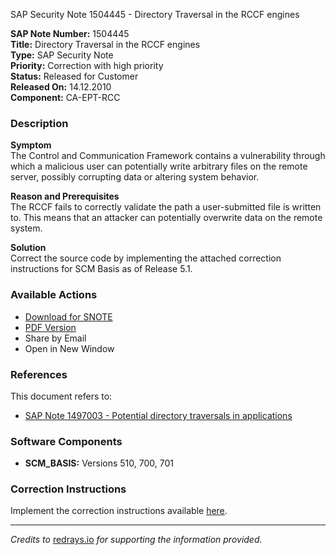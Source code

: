 SAP Security Note 1504445 - Directory Traversal in the RCCF engines

**SAP Note Number:** 1504445  
**Title:** Directory Traversal in the RCCF engines  
**Type:** SAP Security Note  
**Priority:** Correction with high priority  
**Status:** Released for Customer  
**Released On:** 14.12.2010  
**Component:** CA-EPT-RCC  

### Description

**Symptom**  
The Control and Communication Framework contains a vulnerability through which a malicious user can potentially write arbitrary files on the remote server, possibly corrupting data or altering system behavior.

**Reason and Prerequisites**  
The RCCF fails to correctly validate the path a user-submitted file is written to. This means that an attacker can potentially overwrite data on the remote system.

**Solution**  
Correct the source code by implementing the attached correction instructions for SCM Basis as of Release 5.1.

### Available Actions

- [Download for SNOTE](https://notesdownloads.sap.com/note/0040000008905082017)
- [PDF Version](https://userapps.support.sap.com/sap/support/sfm/notes/print/0001504445?language=en-US&token=A64BDA172D82C995DDCCFF35AF2FC4FE)
- Share by Email
- Open in New Window

### References

This document refers to:

- [SAP Note 1497003 - Potential directory traversals in applications](https://me.sap.com/notes/1497003)

### Software Components

- **SCM_BASIS:** Versions 510, 700, 701

### Correction Instructions

Implement the correction instructions available [here](https://me.sap.com/corrins/0001504445/425).

---

*Credits to* [redrays.io](https://redrays.io) *for supporting the information provided.*
